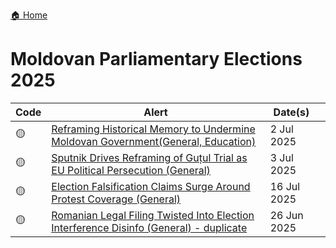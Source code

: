 <a href="{{ '/' | relative_url }}" class="home-button">🏠 Home</a>

# Moldovan Parliamentary Elections 2025

| Code | Alert | Date(s)&nbsp;&nbsp;&nbsp; |
|----|---------------|-----------------|
| 🟡 |[Reframing Historical Memory to Undermine Moldovan Government(General, Education)](https://drive.google.com/file/d/1GVh1Ow6p-ItXzwtsQIlN2TT5fQbQAfPK/view?usp=drivesdk) | 2 Jul 2025 |  
| 🟡 |[ Sputnik Drives Reframing of Guțul Trial as EU Political Persecution (General)](https://drive.google.com/file/d/1HhzkU0sVTuv-h0jMlY-iEST69kab34xz/view?usp=drivesdk) | 3 Jul 2025 |  
| 🟡 |[ Election Falsification Claims Surge Around Protest Coverage (General)](https://drive.google.com/file/d/17ErFZzFutcXCAkq-8hMsrlXCySZfQ3eG/view?usp=drivesdk) | 16 Jul 2025 |  
| 🟡 |[Romanian Legal Filing Twisted Into Election Interference Disinfo (General) - duplicate](https://drive.google.com/file/d/1F1oI0OPUIfe8JId7K6vNnOgwpm0Gez3Q/view?usp=drivesdk) | 26 Jun 2025 |  
